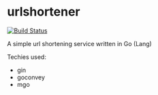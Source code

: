 # urlshortener
[![Build Status](https://travis-ci.org/xlk3099/urlshortener.svg?branch=master)](https://travis-ci.org/xlk3099/urlshortener)

A simple url shortening service written in Go (Lang)

Techies used:
  - gin
  - goconvey
  - mgo
